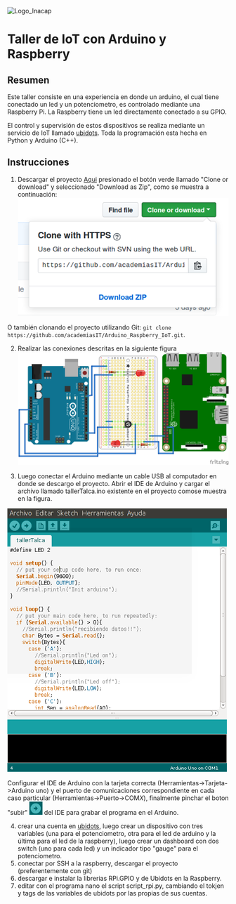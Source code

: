 ﻿![Logo_Inacap](http://portales.inacap.cl/web_resources/themes/artequin/img/logo-inacap.png)
# Taller de IoT con Arduino y Raspberry
## Resumen
Este taller consiste en una experiencia en donde un arduino, el cual tiene conectado un led y un potenciometro, es controlado mediante una Raspberry Pi. La Raspberry tiene un led directamente conectado a su GPIO.

El control y supervisión de estos dispositivos se realiza mediante un servicio de IoT llamado [ubidots](https://app.ubidots.com/accounts/signin/). Toda la programación esta hecha en Python y Arduino (C++).

## Instrucciones
1. Descargar el proyecto [Aqui](https://github.com/academiasIT/Arduino_Raspberry_IoT/) presionado el botón verde llamado "Clone or download" y seleccionado "Download as Zip", como se muestra a continuación:
 ![](assets/markdown-img-paste-20180413102021683.png)

 O también clonando el proyecto utilizando Git: `git clone https://github.com/academiasIT/Arduino_Raspberry_IoT.git`.

2. Realizar las conexiones descritas en la siguiente figura
 ![](https://github.com/academiasIT/Arduino_Raspberry_IoT/blob/master/conexiones_bb.png?raw=true)

3. Luego conectar el Arduino mediante un cable USB al computador en donde se descargo el proyecto. Abrir el IDE de Arduino y cargar el archivo llamado tallerTalca.ino existente en el proyecto comose muestra en la figura.

  ![](assets/markdown-img-paste-20180413112915296.png)

 Configurar el IDE de Arduino con la tarjeta correcta (Herramientas->Tarjeta->Arduino uno) y el puerto de comunicaciones correspondiente en cada caso particular (Herramientas->Puerto->COM*X*), finalmente pinchar el boton "subir" ![](assets/markdown-img-paste-20180413111227952.png) del IDE para grabar el programa en el Arduino.

4. crear una cuenta en  [ubidots](https://app.ubidots.com/accounts/signin/), luego crear un dispositivo con tres variables (una para el potenciometro, otra para el led de arduino y la última para el led de la raspberry), luego crear un dashboard con dos switch (uno para cada led) y un indicador tipo "gauge" para el potenciometro.
5. conectar por SSH a la raspberry, descargar el proyecto (preferentemente con git)
6. descargar e instalar la librerias RPi.GPIO y de Ubidots en la Raspberry.
7. editar con el programa nano el script script_rpi.py, cambiando el tokjen y tags de las variables de ubidots por las propias de sus cuentas.
